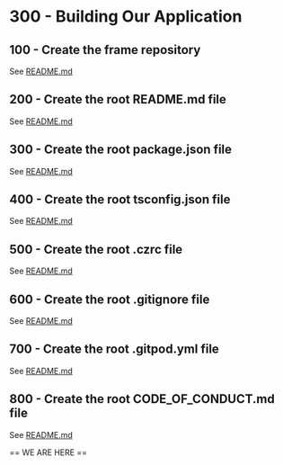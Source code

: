 # 300 - Building Our Application

## 100 - Create the frame repository

See [README.md](./100/README.md)

## 200 - Create the root README.md file

See [README.md](./200/README.md)

## 300 - Create the root package.json file

See [README.md](./300/README.md)

## 400 - Create the root tsconfig.json file

See [README.md](./400/README.md)

## 500 - Create the root .czrc file

See [README.md](./500/README.md)

## 600 - Create the root .gitignore file

See [README.md](./600/README.md)

## 700 - Create the root .gitpod.yml file

See [README.md](./700/README.md)

## 800 - Create the root CODE_OF_CONDUCT.md file

See [README.md](./800/README.md)

== WE ARE HERE ==
